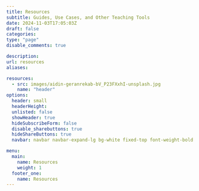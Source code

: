 ```yaml
---
title: Resources
subtitle: Guides, Use Cases, and Other Teaching Tools
date: 2024-11-03T17:05:03Z
draft: false
categories: 
type: "page"
disable_comments: true

description:
url: resources
aliases:

resources:
  - src: images/aidin-geranrekab-bV_P23FXxhI-unsplash.jpg
    name: "header"
options:
  header: small
  headerHeight:
  unlisted: false
  showHeader: true
  hideSubscribeForm: false
  disable_sharebuttons: true
  hideShareButtons: true
  navbar: navbar navbar-expand-lg bg-white fixed-top font-weight-bold

menu:
  main:
    name: Resources
    weight: 1
  footer_one:
    name: Resources
---
```

